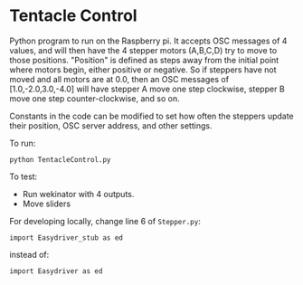 Tentacle Control
===

Python program to run on the Raspberry pi. It accepts OSC messages of 4 values, and will then have the 4 stepper motors (A,B,C,D) try to move to those positions. "Position" is defined as steps away from the initial point where motors begin, either positive or negative. So if steppers have not moved and all motors are at 0.0, then an OSC messages of [1.0,-2.0,3.0,-4.0] will have stepper A move one step clockwise, stepper B move one step counter-clockwise, and so on.

Constants in the code can be modified to set how often the steppers update their position, OSC server address, and other settings. 

To run:

    python TentacleControl.py

To test:
 - Run wekinator with 4 outputs.
 - Move sliders

For developing locally, change line 6 of `Stepper.py`:

	import Easydriver_stub as ed

instead of:

	import Easydriver as ed
